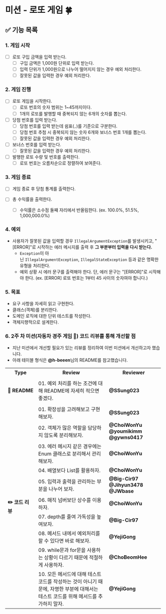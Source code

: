 # 미션 - 로또 게임 🍀

## ✅ 기능 목록

### 1. 게임 시작

- [ ] 로또 구입 금액을 입력 받는다.
  - [ ] 구입 금액은 1,000원 단위로 입력 받는다.
  - [ ] 입력 단위가 1,000원으로 나누어 떨어지지 않는 경우 예외 처리한다.
  - [ ] 잘못된 값을 입력한 경우 예외 처리한다.

### 2. 게임 진행

- [ ] 로또 게임을 시작한다.
  - [ ] 로또 번호의 숫자 범위는 1~45까지이다.
  - [ ] 1개의 로또를 발행할 때 중복되지 않는 6개의 숫자를 뽑는다.

- [ ] 당첨 번호를 입력 받는다.
  - [ ] 당첨 번호를 입력 받는데 쉼표(`,`)를 기준으로 구분한다.
  - [ ] 당첨 번호 추첨 시 중복되지 않는 숫자 6개와 보너스 번호 1개를 뽑는다.
  - [ ] 잘못된 값을 입력한 경우 예외 처리한다.

- [ ] 보너스 번호를 입력 받는다.
  - [ ] 잘못된 값을 입력한 경우 예외 처리한다.

- [ ] 발행한 로또 수량 및 번호를 출력한다.
  - [ ] 로또 번호는 오름차순으로 정렬하여 보여준다.

### 3. 게임 종료

- [ ] 게임 종료 후 당첨 통계를 출력한다.

- [ ] 총 수익률을 출력한다.
  - [ ] 수익률은 소수점 둘째 자리에서 반올림한다. (ex. 100.0%, 51.5%, 1,000,000.0%)

### 4. 예외

- 사용자가 잘못된 값을 입력할 경우 `IllegalArgumentException`를 발생시키고, "[ERROR]"로 시작하는 에러 메시지를 출력 후 **그 부분부터 입력을 다시 받는다.**
  - `Exception`이 아닌 `IllegalArgumentException`, `IllegalStateException` 등과 같은 명확한 유형을 처리한다.
  - 예외 상황 시 에러 문구를 출력해야 한다. 단, 에러 문구는 "[ERROR]"로 시작해야 한다.
    (ex. [ERROR] 로또 번호는 1부터 45 사이의 숫자여야 합니다.)

### 5. 목표

- 요구 사항을 자세히 읽고 구현한다.
- 클래스(객체)를 분리한다.
- 도메인 로직에 대한 단위 테스트를 작성한다.
- 객체지향적으로 설계한다.

### 6. 2주 차 미션(자동차 경주 게임 🏁) 코드 리뷰를 통해 개선할 점

- 지난 미션에서 개선할 필요가 있는 리뷰를 정리하여 이번 미션에서 개선하고자 했습니다.
- 아래 테이블 형식은 <b>@h-beeen</b>님의 README를 참고했습니다.

<table>
    <tr>
        <th align="center">Type</th>
        <th align="center">Review</th>
        <th align="center">Reviewer</th>
    </tr>
    <tr><td colspan="3"></td></tr>
    <tr>
        <td rowspan="1"><b>📖&nbsp;README</b></td>
        <td>01. 예외 처리를 하는 조건에 대해 README에 자세히 적으면 좋겠다.</td>
        <td><b>@SSung023</b></td>
    </tr>
    <tr><td colspan="3"></td></tr>
    <tr>
        <td rowspan="15"><b>✏️&nbsp;코드 리뷰</b></td>
        <td>01. 확장성을 고려해보고 구현해보자.</td>
        <td><b>@SSung023</b></td>
    </tr>
      <tr>
        <td>02. 객체가 많은 역할을 담당하지 않도록 분리해보자.</td>
        <td><b>@ChoiWonYu @youmikimm @gywns0417</b></td>
    </tr>
      <tr>
        <td>03. 에러 메시지 같은 경우에는 Enum 클래스로 분리해서 관리해보자.</td>
        <td><b>@ChoiWonYu</b></td>
    </tr>
      <tr>
        <td>04. 배열보다 List를 활용하자.</td>
        <td><b>@ChoiWonYu</b></td>
    </tr>
      <tr>
        <td>05. 입력과 출력을 관리하는 부분을 나누어 보자.</td>
        <td><b>@Big-Cir97 @Jihyun3478 @JWbase</b></td>
    </tr>
      <tr>
        <td>06. 매직 넘버보단 상수를 이용하자.</td>
        <td><b>@ChoiWonYu</b></td>
    </tr>
      <tr>
        <td>07. depth를 줄여 가독성을 높여보자.</td>
        <td><b>@Big-Cir97</b></td>
    </tr>
    <tr>
        <td>08. 메서드 내에서 예외처리를 할 수 있다면 바로 해보자.</td>
        <td><b>@YejiGong</b></td>
    </tr>
    <tr>
        <td>09. while문과 for문을 사용하는 상황이 다르기 때문에 적절하게 사용하자.</td>
        <td><b>@ChoBeomHee</b></td>
    </tr>
    <tr>
        <td>10. 모든 메서드에 대해 테스트 코드를 작성하는 것이 아니기 때문에, 자명한 부분에 대해서는 테스트 코드를 위해 메서드를 추가하지 말자.</td>
        <td><b>@YejiGong</b></td>
    </tr>
</table>